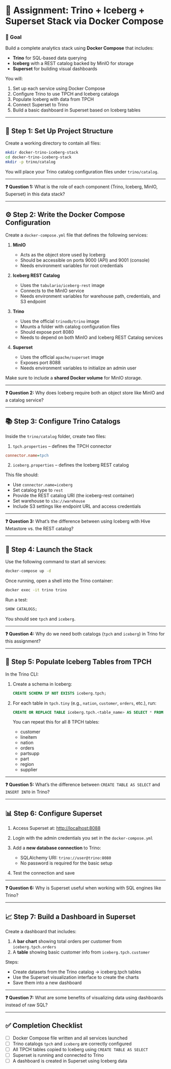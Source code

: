 # 🧪 Assignment: Trino + Iceberg + Superset Stack via Docker Compose

### 🎯 Goal

Build a complete analytics stack using **Docker Compose** that includes:

* **Trino** for SQL-based data querying
* **Iceberg** with a REST catalog backed by MinIO for storage
* **Superset** for building visual dashboards

You will:

1. Set up each service using Docker Compose
2. Configure Trino to use TPCH and Iceberg catalogs
3. Populate Iceberg with data from TPCH
4. Connect Superset to Trino
5. Build a basic dashboard in Superset based on Iceberg tables

---

## 📁 Step 1: Set Up Project Structure

Create a working directory to contain all files:

```bash
mkdir docker-trino-iceberg-stack
cd docker-trino-iceberg-stack
mkdir -p trino/catalog
```

You will place your Trino catalog configuration files under `trino/catalog`.

---

**❓ Question 1:**
What is the role of each component (Trino, Iceberg, MinIO, Superset) in this data stack?

---

## ⚙️ Step 2: Write the Docker Compose Configuration

Create a `docker-compose.yml` file that defines the following services:

1. **MinIO**

   * Acts as the object store used by Iceberg
   * Should be accessible on ports 9000 (API) and 9001 (console)
   * Needs environment variables for root credentials

2. **Iceberg REST Catalog**

   * Uses the `tabulario/iceberg-rest` image
   * Connects to the MinIO service
   * Needs environment variables for warehouse path, credentials, and S3 endpoint

3. **Trino**

   * Uses the official `trinodb/trino` image
   * Mounts a folder with catalog configuration files
   * Should expose port 8080
   * Needs to depend on both MinIO and Iceberg REST Catalog services

4. **Superset**

   * Uses the official `apache/superset` image
   * Exposes port 8088
   * Needs environment variables to initialize an admin user

Make sure to include a **shared Docker volume** for MinIO storage.

---

**❓ Question 2:**
Why does Iceberg require both an object store like MinIO and a catalog service?

---

## 📚 Step 3: Configure Trino Catalogs

Inside the `trino/catalog` folder, create two files:

1. `tpch.properties` – defines the TPCH connector

```ini
connector.name=tpch
```

2. `iceberg.properties` – defines the Iceberg REST catalog

This file should:

* Use `connector.name=iceberg`
* Set catalog type to `rest`
* Provide the REST catalog URI (the iceberg-rest container)
* Set warehouse to `s3a://warehouse`
* Include S3 settings like endpoint URL and access credentials

---

**❓ Question 3:**
What’s the difference between using Iceberg with Hive Metastore vs. the REST catalog?

---

## 🧪 Step 4: Launch the Stack

Use the following command to start all services:

```bash
docker-compose up -d
```

Once running, open a shell into the Trino container:

```bash
docker exec -it trino trino
```

Run a test:

```sql
SHOW CATALOGS;
```

You should see `tpch` and `iceberg`.

---

**❓ Question 4:**
Why do we need both catalogs (`tpch` and `iceberg`) in Trino for this assignment?

---

## 🧱 Step 5: Populate Iceberg Tables from TPCH

In the Trino CLI:

1. Create a schema in Iceberg:

   ```sql
   CREATE SCHEMA IF NOT EXISTS iceberg.tpch;
   ```

2. For each table in `tpch.tiny` (e.g., `nation`, `customer`, `orders`, etc.), run:

   ```sql
   CREATE OR REPLACE TABLE iceberg.tpch.<table_name> AS SELECT * FROM tpch.tiny.<table_name>;
   ```

   You can repeat this for all 8 TPCH tables:

   * customer
   * lineitem
   * nation
   * orders
   * partsupp
   * part
   * region
   * supplier

---

**❓ Question 5:**
What’s the difference between `CREATE TABLE AS SELECT` and `INSERT INTO` in Trino?

---

## 📊 Step 6: Configure Superset

1. Access Superset at: [http://localhost:8088](http://localhost:8088)

2. Login with the admin credentials you set in the `docker-compose.yml`

3. Add a **new database connection** to Trino:

   * SQLAlchemy URI: `trino://user@trino:8080`
   * No password is required for the basic setup

4. Test the connection and save

---

**❓ Question 6:**
Why is Superset useful when working with SQL engines like Trino?

---

## 📈 Step 7: Build a Dashboard in Superset

Create a dashboard that includes:

1. A **bar chart** showing total orders per customer from `iceberg.tpch.orders`
2. A **table** showing basic customer info from `iceberg.tpch.customer`

Steps:

* Create datasets from the Trino catalog → iceberg.tpch tables
* Use the Superset visualization interface to create the charts
* Save them into a new dashboard

---

**❓ Question 7:**
What are some benefits of visualizing data using dashboards instead of raw SQL?

---

## ✅ Completion Checklist

* [ ] Docker Compose file written and all services launched
* [ ] Trino catalogs `tpch` and `iceberg` are correctly configured
* [ ] All TPCH tables copied to Iceberg using `CREATE TABLE AS SELECT`
* [ ] Superset is running and connected to Trino
* [ ] A dashboard is created in Superset using Iceberg data
